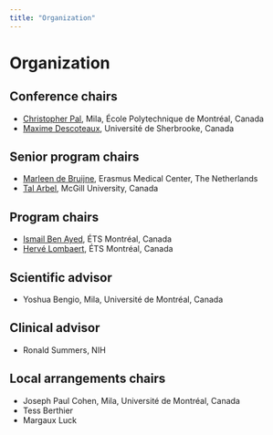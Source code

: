 ```yaml
---
title: "Organization"
---
```


# Organization

## Conference chairs

* [Christopher Pal](http://www.professeurs.polymtl.ca/christopher.pal/), Mila, École Polytechnique de Montréal, Canada
* [Maxime Descoteaux](https://www.usherbrooke.ca/sciences/personnel/informatique/professeurs/professeurs/maxime-descoteaux/), Université de Sherbrooke, Canada

## Senior program chairs

* [Marleen de Bruijne](http://bigr.nl/people/MarleendeBruijne/), Erasmus Medical Center, The Netherlands
* [Tal Arbel](http://www.cim.mcgill.ca/~arbel/), McGill University, Canada

## Program chairs

* [Ismail Ben Ayed](https://profs.etsmtl.ca/ibenayed/), ÉTS Montréal, Canada
* [Hervé Lombaert](https://profs.etsmtl.ca/hlombaert/), ÉTS Montréal, Canada

## Scientific advisor

* Yoshua Bengio, Mila, Université de Montréal, Canada

## Clinical advisor

* Ronald Summers, NIH

## Local arrangements chairs

* Joseph Paul Cohen, Mila, Université de Montréal, Canada
* Tess Berthier
* Margaux Luck
